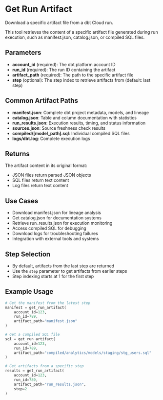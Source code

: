 # Get Run Artifact

Download a specific artifact file from a dbt Cloud run.

This tool retrieves the content of a specific artifact file generated during run execution, such as manifest.json, catalog.json, or compiled SQL files.

## Parameters

- **account_id** (required): The dbt platform account ID
- **run_id** (required): The run ID containing the artifact
- **artifact_path** (required): The path to the specific artifact file
- **step** (optional): The step index to retrieve artifacts from (default: last step)

## Common Artifact Paths

- **manifest.json**: Complete dbt project metadata, models, and lineage
- **catalog.json**: Table and column documentation with statistics
- **run_results.json**: Execution results, timing, and status information
- **sources.json**: Source freshness check results
- **compiled/[model_path].sql**: Individual compiled SQL files
- **logs/dbt.log**: Complete execution logs

## Returns

The artifact content in its original format:
- JSON files return parsed JSON objects
- SQL files return text content
- Log files return text content

## Use Cases

- Download manifest.json for lineage analysis
- Get catalog.json for documentation systems
- Retrieve run_results.json for execution monitoring
- Access compiled SQL for debugging
- Download logs for troubleshooting failures
- Integration with external tools and systems

## Step Selection

- By default, artifacts from the last step are returned
- Use the `step` parameter to get artifacts from earlier steps
- Step indexing starts at 1 for the first step

## Example Usage

```python
# Get the manifest from the latest step
manifest = get_run_artifact(
    account_id=123, 
    run_id=789, 
    artifact_path="manifest.json"
)

# Get a compiled SQL file
sql = get_run_artifact(
    account_id=123,
    run_id=789, 
    artifact_path="compiled/analytics/models/staging/stg_users.sql"
)

# Get artifacts from a specific step
results = get_run_artifact(
    account_id=123,
    run_id=789,
    artifact_path="run_results.json",
    step=2
)
```
